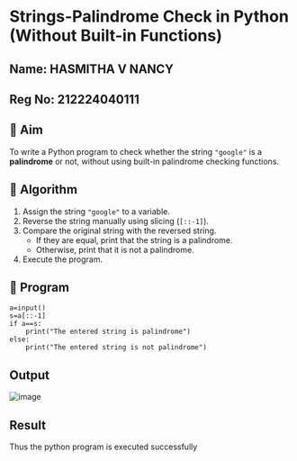 # Strings-Palindrome Check in Python (Without Built-in Functions)
## Name: HASMITHA V NANCY
## Reg No: 212224040111
## 🎯 Aim
To write a Python program to check whether the string `"google"` is a **palindrome** or not, without using built-in palindrome checking functions.

## 🧠 Algorithm
1. Assign the string `"google"` to a variable.
2. Reverse the string manually using slicing (`[::-1]`).
3. Compare the original string with the reversed string.
   - If they are equal, print that the string is a palindrome.
   - Otherwise, print that it is not a palindrome.
4. Execute the program.

## 🧾 Program
~~~
a=input()
s=a[::-1]
if a==s:
    print("The entered string is palindrome")
else:
    print("The entered string is not palindrome")
~~~

## Output
![image](https://github.com/user-attachments/assets/39006406-2713-41ae-894b-f065343c7d3c)

## Result
Thus the python program is executed successfully
